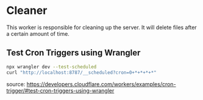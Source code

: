 # Cleaner

This worker is responsible for cleaning up the server. It will delete files after a certain amount of time.

## Test Cron Triggers using Wrangler

```sh
npx wrangler dev --test-scheduled
curl "http://localhost:8787/__scheduled?cron=0+*+*+*+*"
```
source: https://developers.cloudflare.com/workers/examples/cron-trigger/#test-cron-triggers-using-wrangler
